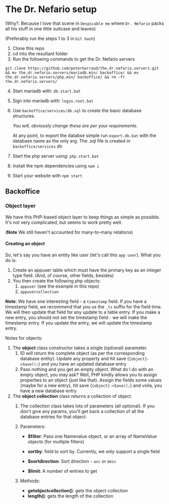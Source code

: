 # The Dr. Nefario setup
(Why?. Because I love that scene in `Despicable me` where `Dr. Nefario` packs all his stuff in one little suitcase and leaves)

(Preferably run the steps 1 to 3 in `Git bash`)
1. Clone this repo
1. cd into the resultant folder
1. Run the following commands to get the Dr. Nefario servers
```
git clone https://github.com/peterbarraud/the.dr.nefario.servers.git && mv the.dr.nefario.servers/mariadb.min/ backoffice/ && mv the.dr.nefario.servers/php.min/ backoffice/ && rm -fr the.dr.nefario.servers/
```
4. Start mariadb with: `db.start.bat`
1. Sign into mariadb with: `login.root.bat`
1. Use `backoffice/services/db.sql` to create the basic database structures.

    *You will, obviously change these are per your requirements.*
    
    At any point, to export the databse simple run `export.db.bat` with the database name as the only arg. The <database name>.sql file is created in `backoffice/services` dir

1. Start the php server using: `php.start.bat`
1. Install the npm dependencies using `npm i`
1. Start your website with `npm start`

## Backoffice
### Object layer
We have this PHP-based object layer to keep things as simple as possible. It's not very complicated, but seems to work pretty well.

(**Note** We still haven't accounted for many-to-many relations)
#### Creating an object
So, let's say you have an entity like user (let's call this `app user`). What you do is:

1. Create an appuser table which must have the primary key as an integer type field. (And, of course, other fields, besides)
1. You then create the following php objects:
    1. `appuser` (see the example in this repo)
    2. `appusercollection`

**Note**: We have one interesting field - a `timestamp` field. If you have a timestamp field, we recommend that you us the `_ts` suffix for the field time. We will then update that field for any update to a table entry. If you make a new entry, you should not set the timestamp field - we will make the timestamp entry. If you update the entry, we will update the timestamp entry.

Notes for objects:
1. The **object** class constructor takes a single (optional) parameter.
    1. ID will return the complete object (as per the corresponding database entity). Update any property and hit save (`{object}->Save();`) and you have an updated database entry
    2. Pass nothing and you get an empty object. What do I do with an empty object, you may ask? Well, PHP kindly allows you to assign properties to an object (just like that). Assign the fields some values (maybe for a new entry), hit save (`{object}->Save();`) and voila, you have a new database entry
2. The **object collection** class returns a collection of  object.
    1. The collection class takes lots of parameters (all optional). If you don't give any params, you'll get back a collection of all the database entries for that object.
    1. Parameters:
        
        * **$filter**: Pass one Namevalue object, or an array of NameValue objects (for multiple filters)
        
        * **sortby**: field to sort by. Currently, we only support a single field
        
        * **$sortdirection**: Sort direction - `asc` or `desc`

        * **$limit**: A number of entries to get
    1. Methods:
        * **getobjectcollection()**: gets the object collection
        * **length()**: gets the length of the collection


